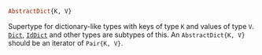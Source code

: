 ```julia
AbstractDict{K, V}
```

Supertype for dictionary-like types with keys of type `K` and values of type `V`. [`Dict`](@ref), [`IdDict`](@ref) and other types are subtypes of this. An `AbstractDict{K, V}` should be an iterator of `Pair{K, V}`.
